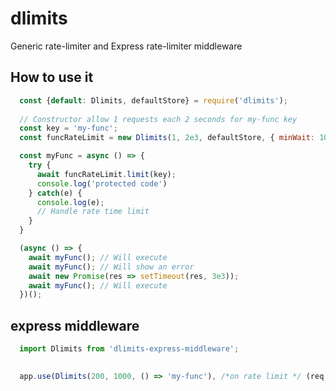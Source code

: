 # dlimits

Generic rate-limiter and Express rate-limiter middleware



## How to use it
```javascript
  const {default: Dlimits, defaultStore} = require('dlimits');
  
  // Constructor allow 1 requests each 2 seconds for my-func key
  const key = 'my-func';
  const funcRateLimit = new Dlimits(1, 2e3, defaultStore, { minWait: 1000, maxWait: 8000 });

  const myFunc = async () => {
    try {
      await funcRateLimit.limit(key);
      console.log('protected code')
    } catch(e) {
      console.log(e);
      // Handle rate time limit
    }
  }

  (async () => {
    await myFunc(); // Will execute
    await myFunc(); // Will show an error
    await new Promise(res => setTimeout(res, 3e3));
    await myFunc(); // Will execute
  })();
```

## express middleware
```javascript
  import Dlimits from 'dlimits-express-middleware';
  

  app.use(Dlimits(200, 1000, () => 'my-func'), /*on rate limit */ (req, res, next) => res.send('rate limit'));
```